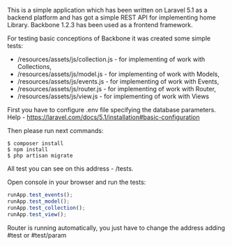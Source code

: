 This is a simple application which has been written on Laravel 5.1 as a backend platform and has got a simple REST API for implementing home Library.
Backbone 1.2.3 has been used as a frontend framework.

For testing basic conceptions of Backbone it was created some simple tests:
* /resources/assets/js/collection.js - for implementing of work with Collections,
* /resources/assets/js/model.js - for implementing of work with Models,
* /resources/assets/js/events.js - for implementing of work with Events,
* /resources/assets/js/router.js - for implementing of work with Router,
* /resources/assets/js/view.js - for implementing of work with Views


First you have to configure .env file specifying the database parameters. Help - https://laravel.com/docs/5.1/installation#basic-configuration

Then please run next commands:
```shell
$ composer install
$ npm install
$ php artisan migrate
```

All test you can see on this address - /tests.

Open console in your browser and run the tests:
```javascript
runApp.test_events();
runApp.test_model();
runApp.test_collection();
runApp.test_view();
```

Router is running automatically, you just have to change the address adding #test or #test/param
